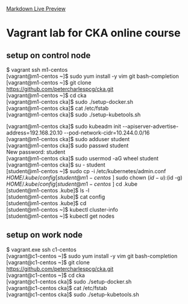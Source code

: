 [Markdown Live Preview](https://markdownlivepreview.com/)

# Vagrant lab for CKA online course



## setup on control node
$ vagrant ssh m1-centos  
[vagrant@m1-centos ~]$ sudo yum install -y vim git bash-completion
[vagrant@m1-centos ~]$ git clone https://github.com/petercharlespcg/cka.git  
[vagrant@m1-centos ~]$ cd cka  
[vagrant@m1-centos cka]$ sudo ./setup-docker.sh  
[vagrant@m1-centos cka]$ cat /etc/fstab  
[vagrant@m1-centos cka]$ sudo ./setup-kubetools.sh

[vagrant@m1-centos cka]$ sudo kubeadm init --apiserver-advertise-address=192.168.20.10 --pod-network-cidr=10.244.0.0/16  
[vagrant@m1-centos cka]$ sudo adduser student  
[vagrant@m1-centos cka]$ sudo passwd student  
New password: student  
[vagrant@m1-centos cka]$ sudo usermod -aG wheel student  
[vagrant@m1-centos cka]$ su - student  
[student@m1-centos ~]$ sudo cp -i /etc/kubernetes/admin.conf $HOME/.kube/config  
[student@m1-centos ~]$ sudo chown $(id -u):$(id -g) $HOME/.kube/config  
[student@m1-centos ~]$ cd .kube  
[student@m1-centos .kube]$ ls -l  
[student@m1-centos .kube]$ cat config  
[student@m1-centos .kube]$ cd  
[student@m1-centos ~]$ kubectl cluster-info  
[student@m1-centos ~]$ kubectl get nodes  



## setup on work node
$ vagrant.exe ssh c1-centos  
[vagrant@c1-centos ~]$ sudo yum install -y vim git bash-completion  
[vagrant@c1-centos ~]$ git clone https://github.com/petercharlespcg/cka.git  
[vagrant@c1-centos ~]$ cd cka  
[vagrant@c1-centos cka]$ sudo ./setup-docker.sh  
[vagrant@c1-centos cka]$ cat /etc/fstab  
[vagrant@c1-centos cka]$ sudo ./setup-kubetools.sh  
